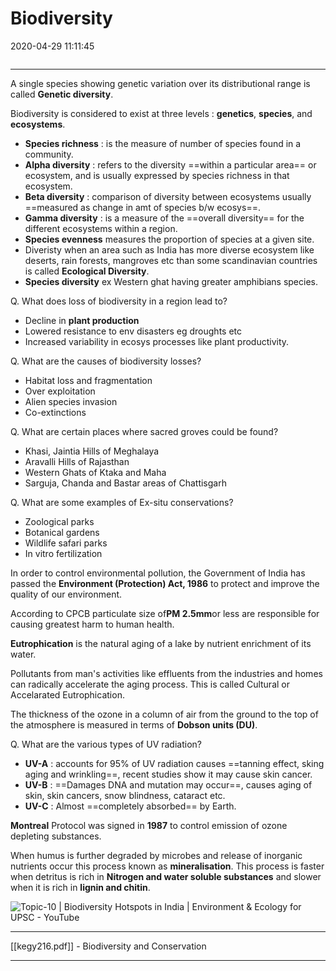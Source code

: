 # Biodiversity

2020-04-29 11:11:45

```toc
```

---

 A single species showing genetic variation over its distributional range is called **Genetic diversity**.



Biodiversity is considered to exist at three levels : **genetics**, **species**, and **ecosystems**.


- **Species richness** : is the measure of number of species found in a community.
- **Alpha diversity** : refers to the diversity ==within a particular area== or ecosystem, and is usually expressed by species richness in that ecosystem.
- **Beta diversity** : comparison of diversity between ecosystems usually ==measured as change in amt of species b/w ecosys==.
- **Gamma diversity** : is a measure of the ==overall diversity== for the different ecosystems within a region.
- **Species evenness** measures the proportion of species at a given site.
- Diveristy when an area such as India has more diverse ecosystem like deserts, rain forests, mangroves etc than some scandinavian countries is called **Ecological Diversity**.
- **Species diversity** ex Western ghat having greater amphibians species.


 Q. What does loss of biodiversity in a region lead to?

- Decline in **plant production**
- Lowered resistance to env disasters eg droughts etc
- Increased variability in ecosys processes like plant productivity.


 Q. What are the causes of biodiversity losses?

- Habitat loss and fragmentation
- Over exploitation
- Alien species invasion
- Co-extinctions

 Q. What are certain places where sacred groves could be found?

- Khasi, Jaintia Hills of Meghalaya
- Aravalli Hills of Rajasthan
- Western Ghats of Ktaka and Maha
- Sarguja, Chanda and Bastar areas of Chattisgarh


 Q. What are some examples of Ex-situ conservations?

- Zoological parks
- Botanical gardens
- Wildlife safari parks
- In vitro fertilization


 In order to control environmental pollution, the Government of India has passed the **Environment (Protection) Act, 1986** to protect and improve the quality of our environment.



 According to CPCB particulate size of**PM 2.5mm**or less are responsible for causing greatest harm to human health.



 **Eutrophication** is the natural aging of a lake by nutrient enrichment of its water.



 Pollutants from man's activities like effluents from the industries and homes can radically accelerate the aging process. This is called Cultural or Accelarated Eutrophication.



 The thickness of the ozone in a column of air from the ground to the top of the atmosphere is measured in terms of **Dobson units (DU)**.



 Q. What are the various types of UV radiation?

- **UV-A** : accounts for 95% of UV radiation causes ==tanning effect, sking aging and wrinkling==, recent studies show it may cause skin cancer.
- **UV-B** : ==Damages DNA and mutation may occur==, causes aging of skin, skin cancers, snow blindness, cataract etc.
- **UV-C** : Almost ==completely absorbed== by Earth.


 **Montreal** Protocol was signed in **1987** to control emission of ozone depleting substances.



 When humus is further degraded by microbes and release of inorganic nutrients occur this process known as **mineralisation**. This process is faster when detritus is rich in **Nitrogen and water soluble substances** and slower when it is rich in **lignin and chitin**.

![Topic-10 | Biodiversity Hotspots in India | Environment & Ecology for UPSC - YouTube](Previous-year-Analysis-image2-00121378.jpg)

----

[[kegy216.pdf]] - Biodiversity and Conservation

---
